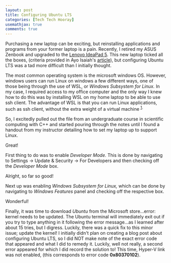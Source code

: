 ```yaml
---
layout: post
title: Configuring Ubuntu LTS
categories: [Tech Tech Hooray]
usemathjax: true
comments: true
---
```


Purchasing a new laptop can be exciting, but reinstalling applications and programs from your former laptop is a pain. Recently, I retired my ASUS Zenbook and upgraded to the [Lenovo IdeaPad 5](https://www.bestbuy.ca/en-ca/product/lenovo-ideapad-5-15-6-laptop-abyss-blue-amd-ryzen-7-5700u-512gb-ssd-16gb-ram-windows-11/15701037?cmp=seo-15701037&cmp=knc-s-71700000068294177&gclid=EAIaIQobChMI943xidet9wIVj21vBB2HvgKEEAQYASABEgI1LfD_BwE&gclsrc=aw.ds). This new laptop ticked all the boxes, (criteria provided in Ayo Isaiah's [article](https://www.freecodecamp.org/news/how-to-choose-a-laptop-for-programming-a9e36f8b4cfe/)), but configuring Ubuntu LTS was a tad more difficult than I initially thought.

The most common operating system is the microsoft windows OS. However, windows users can run Linux on windows a few different ways, one of those being through the use of WSL, or *Windows Subsystem for Linux.* In my case, I required access to my office computer and the only way I knew how to do this was by installing WSL on my home laptop to be able to use ssh client. The advantage of WSL is that you can run Linux applications, such as ssh client, without the extra weight of a virtual machine <sup>[1](https://solarianprogrammer.com/2017/04/15/install-wsl-windows-subsystem-for-linux/).
  
So, I excitedly pulled out the file from an undergraduate course in scientific computing with C++ and started pouring through the notes until I found a handout from my instructor detailing how to set my laptop up to support Linux. 
  
Great!

First thing to do was to enable *Developer Mode.* This is done by navigating to Settings &#8594; Update & Security &#8594; For Developers and then checking off the *Developer Mode* box.
  
Alright, so far so good!
  
Next up was enabling *Windows Subsystem for Linux,* which can be done by navigating to *Windows Features* panel and checking off the respective box.
  
Wonderful!
  
Finally, it was time to download *Ubuntu* from the Microsoft store...error: kernel needs to be updated. The Ubuntu terminal will immediately exit out if you try to type anything in it following the error message...as I learned after about 15 tries, but I digress. Luckily, there was a quick fix to this minor issue; update the kernel! I initially didn't plan on creating a blog post about configuring Ubuntu LTS, so I did NOT make note of the exact error code that appeared and what I did to remedy it. Luckily, well not really, a second error appeared for which I did record the solution to! This time, Hyper-V link was not enabled, (this corresponds to error code **0x80370102**).

